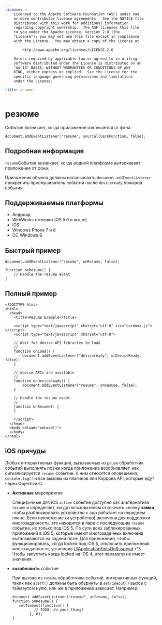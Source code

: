 ```yaml
---
license: >
    Licensed to the Apache Software Foundation (ASF) under one
    or more contributor license agreements.  See the NOTICE file
    distributed with this work for additional information
    regarding copyright ownership.  The ASF licenses this file
    to you under the Apache License, Version 2.0 (the
    "License"); you may not use this file except in compliance
    with the License.  You may obtain a copy of the License at

        http://www.apache.org/licenses/LICENSE-2.0

    Unless required by applicable law or agreed to in writing,
    software distributed under the License is distributed on an
    "AS IS" BASIS, WITHOUT WARRANTIES OR CONDITIONS OF ANY
    KIND, either express or implied.  See the License for the
    specific language governing permissions and limitations
    under the License.

title: резюме
---
```


# резюме

Событие возникает, когда приложение извлекается от фона.

    document.addEventListener("resume", yourCallbackFunction, false);
    

## Подробная информация

`resume`Событие возникает, когда родной платформе вытаскивает приложения от фона.

Приложения обычно должны использовать `document.addEventListener` прикрепить прослушиватель событий после `deviceready` пожаров события.

## Поддерживаемые платформы

*   Андроид
*   WebWorks ежевики (OS 5.0 и выше)
*   iOS
*   Windows Phone 7 и 8
*   ОС Windows 8

## Быстрый пример

    document.addEventListener("resume", onResume, false);
    
    function onResume() {
        // Handle the resume event
    }
    

## Полный пример

    <!DOCTYPE html>
    <html>
      <head>
        <title>Resume Example</title>
    
        <script type="text/javascript" charset="utf-8" src="cordova.js"></script>
        <script type="text/javascript" charset="utf-8">
    
        // Wait for device API libraries to load
        //
        function onLoad() {
            document.addEventListener("deviceready", onDeviceReady, false);
        }
    
        // device APIs are available
        //
        function onDeviceReady() {
            document.addEventListener("resume", onResume, false);
        }
    
        // Handle the resume event
        //
        function onResume() {
        }
    
        </script>
      </head>
      <body onload="onLoad()">
      </body>
    </html>
    

## iOS причуды

Любых интерактивных функций, вызываемых из `pause` обработчик событий выполнять позже когда приложение возобновляет, как сигнализируется `resume` событие. К ним относятся оповещения, `console.log()` и все вызовы из плагинов или Кордова API, которые идут через Objective-C.

*   **Активные** мероприятия
    
    Специфичные для iOS `active` событие доступно как альтернатива `resume` и определяет, когда пользователям отключить кнопку **замка** , чтобы разблокировать устройство с app работает на переднем плане. Если приложение (и устройство) включена для поддержки многозадачности, это находится в паре с последующим `resume` событие, но только под iOS 5. По сути всех заблокированных приложений в iOS 5, которые имеют многозадачных включена выталкиваются на задний план. Для приложений, чтобы функционировать, когда locked под iOS 5, отключить приложения многозадачности, установив [UIApplicationExitsOnSuspend][1] `YES` . Чтобы запустить когда locked на iOS 4, этот параметр не имеет значения.

*   **возобновить** событие
    
    При вызове из `resume` обработчика событий, интерактивных функций, таких как `alert()` должны быть обернуты в `setTimeout()` вызов с таймаутом нулю, или же в приложение зависает. Например:
    
        document.addEventListener("resume", onResume, false);
        function onResume() {
           setTimeout(function() {
                  // TODO: do your thing!
                }, 0);
        }
        

 [1]: http://developer.apple.com/library/ios/#documentation/general/Reference/InfoPlistKeyReference/Articles/iPhoneOSKeys.html